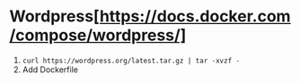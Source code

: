 Wordpress[https://docs.docker.com/compose/wordpress/]
======

1. `curl https://wordpress.org/latest.tar.gz | tar -xvzf -`
2. Add Dockerfile
